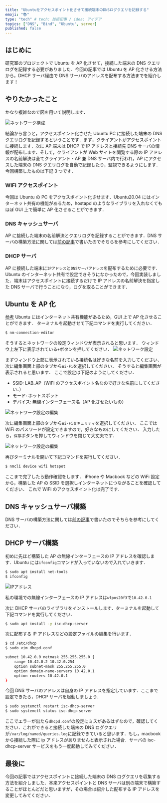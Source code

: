 ```yaml
---
title: "Ubuntuをアクセスポイント化させて接続端末のDNSログクエリを記録する"
emoji: "📚"
type: "tech" # tech: 技術記事 / idea: アイデア
topics: ["DNS", "Bind", "Ubuntu", server]
published: false
---
```


## はじめに

研究室のプロジェクトで Ubuntu を AP 化させて，接続した端末の DNS クエリログを記録する必要がありました．今回の記事では Ubuntu を AP 化させる方法から，DHCP サーバ経由で DNS サーバのアドレスを配布する方法までを紹介します！

## やりたかったこと

かなり複雑なので図を用いて説明します．

![ネットワーク構成](/images/cb026278cf1174_system.png)

結論から言うと，アクセスポイント化させた Ubuntu PC に接続した端末の DNS クエリログを記録するということです．まず，クライアントがアクセスポイントに接続します．次に AP 端末は DHCP で IP アドレスと接続先 DNS サーバの情報が配布します．そして，クライアントが Web サイトを閲覧する際の IP アドレスの名前解決は全てクライアント・AP 兼 DNS サーバ内で行われ，AP にアクセスした端末の DNS クエリログを自動で記録したり，監視できるようにします．今回構築したものは下記 3 つです．

### WIFi アクセスポイント

今回は Ubuntu の PC をアクセスポイント化させます．Ubuntu20.04 にはインターネット共有の機能があるため，hostapd のようなライブラリを入れなくてもほぼ GUI 上で簡単に AP 化させることができます．

### DNS キャッシュサーバ

AP に接続した端末の名前解決とクエリログを記録することができます．DNS サーバの構築方法に関しては[前の記事](https://zenn.dev/egg_nao/articles/9ebfefda4f70eb)で書いたのでそちらを参考にしてください．

### DHCP サーバ

AP に接続した端末に`IPアドレス`と`DNSサーバアドレス`を配布するために必要です．Ubuntu のインターネット共有で設定できそうになかったので，今回実装しました．端末はアクセスポイントに接続するだけで IP アドレスの名前解決を指定した DNS サーバで行うことになり，ログを取ることができます．

## Ubuntu を AP 化

[参考](https://zenn.dev/suisuiso/articles/0ada8c3f258e57)
Ubuntu にはインターネット共有機能があるため，GUI 上で AP 化させることができます．
ターミナルを起動させて下記コマンドを実行してください．

```bash
$ nm-connection-editor
```

そうするとネットワークの設定ウィンドウが表示されると思います．
ウィンドウ上左下に表示されている`+`ボタンを押してください．
![ネットワーク設定](/images/cb026278cf1174_network_setting.png)

まずウィンドウ上部に表示されている接続名は好きな名前を入力してください．
次に編集画面上部のタブから`Wi-Fi`を選択してください．
そうすると編集画面が表示されると思います．
ここで設定は下記のようにしてください．

- SSID: LAB_AP（WiFi のアクセスポイント名なので好きな名前にしてください．）
- モード: ホットスポット
- デバイス: 無線インターフェース名（AP 化させたいもの）

![ネットワーク設定の編集](/images/cb026278cf1174_network_setting_editor.png)

次に編集画面上部のタブから`Wi-Fiセキュリティ`を選択してください．
ここでは WiFi のパスワードが設定できますので，好きなものにしてください．
入力したら，`保存`ボタンを押してウィンドウを閉じて大丈夫です．

![ネットワーク設定の編集](/images/cb026278cf1174_password.png)

再びターミナルを開いて下記コマンドを実行してください．

```bash
$ nmcli device wifi hotspot
```

ここまで完了したら動作確認をします．
iPhone や Macbook などの WiFi 設定から，構築した AP の SSID を選択しインターネットにつながることを確認してください．
これで WiFi のアクセスポイント化は完了です．

## DNS キャッシュサーバ構築

DNS サーバの構築方法に関しては[前の記事](https://zenn.dev/egg_nao/articles/9ebfefda4f70eb)で書いたのでそちらを参考にしてください．

## DHCP サーバ構築

初めに先ほど構築した AP の無線インターフェースの IP アドレスを確認します．Ubuntu には`ifconfig`コマンドが入っていないので入れていきます．

```bash
$ sudo apt install net-tools
$ ifconfig
```

![IPアドレス](/images/cb026278cf1174_ipaddress.png)

私の環境での無線インターフェースの IP アドレスは`wlpos20f3`で`10.42.0.1`

次に DHCP サーバのライブラリをインストールします．ターミナルを起動して下記コマンドを実行してください．

```bash
$ sudo apt install -y isc-dhcp-server
```

次に配布する IP アドレスなどの設定ファイルの編集を行います．

```bash
$ cd /etc/dhcp
$ sudo vim dhcpd.conf
```

```bash
subnet 10.42.0.0 netmask 255.255.255.0 {
	range 10.42.0.2 10.42.0.254
	option subnet-mask 255.255.255.0
	option domain-name-servers 10.42.0.1
	option routers 10.42.0.1
}
```

今回 DNS サーバのアドレスは自身の IP アドレスを指定しています．ここまで設定できたら，DHCP サーバを起動しましょう．

```bash
$ sudo systemctl restart isc-dhcp-server
$ sudo systemctl status isc-dhcp-server
```

ここでエラーが出たら`dhcpd.conf`の設定にミスがあるはずなので，確認してください．これができると接続した端末の DNS ログクエリが`/var/log/named/queries.log`に記録できていると思います．もし，macbook から接続した際に ip アドレスがありませんと表示された場合．サーバの isc-dhcp-server サービスをもう一度起動してみてください．

## 最後に

今回の記事ではアクセスポイントに接続した端末の DNS ログクエリを収集する方法を紹介しました．本来アクセスポイントと DNS サーバは別の端末で構築することがほとんどだと思いますが，その場合は紹介した配布する IP アドレスを変更してみてください．
